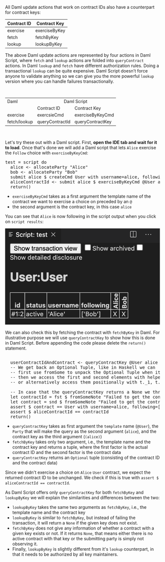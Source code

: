 All Daml update actions that work on contract IDs also have a counterpart for contract keys:

| Contract ID | Contract Key  |
|-------------|---------------|
| exercise    | exerciseByKey |
| fetch       | fetchByKey    |
| lookup      | lookupByKey   |

The above Daml update actions are represented by four actions in Daml Script, where `fetch` and `lookup` actions are folded into `queryContract` actions. In Daml `lookup` and `fetch` have different authorization rules. Doing a transactional `lookup` can be quite expensive. Daml Script doesn’t force anyone to validate anything so we can give you the more powerful `lookup` version where you can handle failures transactionally.



<br>
<table>
  <tr>
    <td>Daml</td>
    <td colspan=2 style="text-align: center;">Daml Script</td>
  </tr>
  <tr>
    <td></td>
    <td>Contract ID</td>
    <td>Contract Key</td>
  </tr>
    <tr>
    <td>exercise</td>
    <td>exercsieCmd</td>
    <td>exerciseByKeyCmd</td>
  </tr>
    <tr>
    <td>fetch/lookup</td>
    <td>queryContractId</td>
    <td>queryContractKey</td>
  </tr>
</table>
<br>

Let's try these out with a Daml script. First, **open the IDE tab and wait for it to load**. Once that's done we will add a Daml script that lets `Alice` exercise the `Follow` choice with `exerciseByKeyCmd`:

<pre class="file" data-filename="daml/User.daml" data-target="append">
test = script do
  alice <- allocateParty "Alice"
  bob <- allocateParty "Bob"
  submit alice $ createCmd User with username=alice, following=[]
  aliceContractId <- submit alice $ exerciseByKeyCmd @User alice $ Follow bob
  return()
</pre>

- `exerciseByKeyCmd` takes as a first argument the template name of the contract we want to exercise a
  choice on preceded by an `@`
- the second argument is the contract key, in this case `alice`

You can see that `Alice` is now following in the script output when you click on `script results`:

![exercise_by_key](assets/exercise_by_key.png)

We can also check this by fetching the contract with `fetchByKey` in Daml. For illustrative purpose we will use `queryContractKey` to show how this is done in Daml Script. Before appending the code please delete the `return()` statement.

<pre class="file" data-filename="daml/User.daml" data-target="append">

  userContractIdAndContract <- queryContractKey @User alice (alice)
  -- We get back an Optional Tuple, like in Haskell we can
  -- first use fromSome to unpack the Optional Tuple when it is Some Tuple
  -- then we access the first and second elements with helper functions (fst, snd),
  -- or alternatively access them positionally with t._1, t._2 and so on

  -- In case that the queryContractKey returns a None we throw a failure message
  let contractId = fst $ fromSomeNote "Failed to get the contract and contract ID" userContractIdAndContract
  let contract = snd $ fromSomeNote "Failed to get the contract and contract ID" userContractIdAndContract
  assert $ contract == User with username=alice, following=[bob]
  assert $ aliceContractId == contractId
  return()
</pre>

- `queryContractKey` takes as first argument the `template` name (`@User`), the `Party` that will make the query as the second argument (`alice`), and the contract key as the third argument (`(alice)`)
- `fetchByKey` takes only two argument, i.e., the template name and the contract key and returns a tuple, where the first factor is the actual contract ID and the second factor is the contract data
- `queryContractKey` returns an `Optional` tuple (consisting of the contract ID and the contract data)

Since we didn't exercise a choice on `Alice` `User` contract, we expect the returned contract ID
to be unchanged. We check if this is true with `assert $ aliceContractId == contractId`.

As Daml Script offers only `queryContractKey` for both `fetchByKey` and `lookupByKey` we will explain the similarities and differences between the two:

- `lookupByKey` takes the same two arguments as `fetchByKey`, i.e., the template name and the contract key
- `lookupByKey` is similar to `fetchByKey`, but instead of failing the transaction, it will return a
`None` if the given key does not exist.
- `fetchByKey` does not give any information of whether a contract with a given key exists or not.
If it returns `None`, that means either there is no active contract with that key or the submitting
party is simply not observing it.
- Finally, `lookupByKey` is slightly different from it's `lookup` counterpart, in that it needs to be
authorized by all key maintainers.
